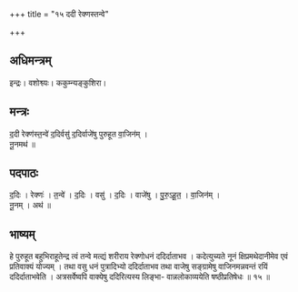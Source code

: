 +++
title = "१५ ददी रेक्णस्तन्वे"

+++
## अधिमन्त्रम्
इन्द्रः। वशोश्व्यः। ककुम्न्यङ्कुशिरा।

## मन्त्रः
द॒दी रेक्ण॑स्त॒न्वे॑ द॒दिर्वसु॑ द॒दिर्वाजे॑षु पुरुहूत वा॒जिन॑म् ।  
नू॒नमथ॑ ॥

## पदपाठः
द॒दिः । रेक्णः॑ । त॒न्वे॑ । द॒दिः । वसु॑ । द॒दिः । वाजे॑षु । पु॒रु॒ऽहू॒त॒ । वा॒जिन॑म् ।  
नू॒नम् । अथ॑ ॥

## भाष्यम्
हे पुरुहूत बहुभिराहूतेन्द्र त्वं तन्वे मत्द्यं शरीराय रेक्णोधनं ददिर्दाताभव । कदेत्युच्यते नूनं क्षिप्रमथेदानीमेव एवं प्रतिवाक्यं योज्यम् । तथा वसु धनं पुत्रादिभ्यो ददिर्दाताभव तथा वाजेषु सङ्ग्रामेषु वाजिनमन्नवन्तं रयिं ददिर्दाताभवेति । अत्रसर्वेष्वपि वाक्येषु ददिरित्यस्य लिङ्भा- वान्नलोकाव्ययेति षष्ठीप्रतिषेधः ॥ १५ ॥